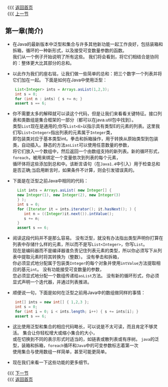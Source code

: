 《《《 [返回首页](../README.md)    <br/>
《《《 [上一节](../Preface.md)


## 第一章\(简介\)

* 在Java的最新版本中泛型和集合与许多其他新功能一起工作良好，包括装箱和拆箱，循环的一种新形式，以及接受可变数量参数的函数。  
  我们从一个例子开始说明了所有这些。 我们将会看到，将它们相结合是协同的：整体更大比其部分的总和。

* 以此作为我们的座右铭，让我们做一些简单的总和：把三个数字一个列表并将它们加在一起。 下面是如何在Java中使用泛型：

  ```java
   List<Integer> ints = Arrays.asList(1,2,3);
   int s = 0;
   for (int n : ints) { s += n; }
   assert s == 6;
  ```

* 你不需要太多的解释就可以读这个代码，但是让我们来看看关键特征。接口列表和类数组是集合框架的一部分（都可以在java.util包中找到）。  
  类型`List`现在是通用的;你写`List<E>`以指示具有类型E的元素的列表。这里我们写`List<Integer>`指出列表的元素属于`Integer`类，  
  即包装类对应于基本类型int。拳击和拆箱操作，用于转换从原始类型到包装类，自动插入。静态的方法`asList`可以使用任意数量的参数，  
  将它们放入一个数组中，然后返回一个由数组支持的新列表。新的循环形式，`foreach`，被用来绑定一个变量依次到列表的每个元素，  
  循环体将这些添加到总和中。该断言语句（在`Java1.4`中引入）用于检查总和是否正确;当启用断言时，如果条件不计算，则会引发错误真的。

* 下面是在泛型之前Java中相同的代码：

  ```java
    List ints = Arrays.asList( new Integer[] {
    new Integer(1), new Integer(2), new Integer(3)
    } );
    int s = 0;
    for (Iterator it = ints.iterator(); it.hasNext(); ) {
       int n = ((Integer)it.next()).intValue();
       s += n;
    }
    assert s == 6;
  ```

* 阅读这段代码并不是那么容易。 没有泛型，就没有办法指出类型声明你打算在列表中存储什么样的元素，所以而不是写`List<Integer>`，你写`List`。  
  现在是编码器而不是编译器谁负责记住列表元素的类型，所以你必须写下从列表中提取元素时将其转换为（整数）。 没有拳击和拆箱，  
  你必须显式地分配属于包装类`Integer`的每个对象并使用`intValue`方法提取相应的基元`int`。 没有功能接受可变数量的参数，  
  您必须显式地分配一个数组传递给`asList`方法。 没有新的循环形式，你必须显式声明一个迭代器，并通过列表推进。

* 顺便说一句，下面是如何在泛型之前用Java中的数组做同样的事情：

  ```java
   int[] ints = new int[] { 1,2,3 };
   int s = 0;
   for (int i = 0; i < ints.length; i++) { s += ints[i]; }
   assert s == 6;
  ```

* 这比使用泛型和集合的相应代码略长，可以说是不太可读，而且肯定不够灵活。 集合让你轻松增大或缩小集合的大小，  
  或在切换到不同的表示形式时适当的，如链表或散列表或有序树。 `java`的泛型，装箱和拆箱，`foreach`循环和`Java`中的可变参数标志着第一次  
  使用集合与使用数组一样简单，甚至可能更简单。

* 现在我们来看一下这些功能的更多细节。


《《《 [下一节](01_Generics.md)     <br/>
《《《 [返回首页](../README.md)



